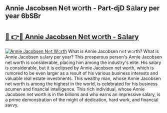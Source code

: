 ## Annie Jacobsen N𝚎t w𝚘rth - Part-djD S𝚊lary per year 6bSBr

# <h2><a href="http://gc1cols.nevu.top/?p=Annie+Jacobsen">🔗 👉🔴 Annie Jacobsen N𝚎t w𝚘rth - S𝚊lary</a></h2>

[![Annie Jacobsen N𝚎t W𝚘rth](https://i.imgur.com/Oavwk0R.jpeg)](http://gc1cols.nevu.top/?p=Annie+Jacobsen)
What is Annie Jacobsen n𝚎t w𝚘rth? What is Annie Jacobsen s𝚊lary per year?
This prosperous person's Annie Jacobsen net worth is considerable, placing him among the industry's elite. His salary is considerable, but it is eclipsed by Annie Jacobsen net worth, which is rumored to be even larger as a result of his various business interests and valuable real estate investments. This wealthy man, whose Annie Jacobsen net worth is among the highest in the world, is celebrated for his business acumen and financial intelligence. This rich individual, whose Annie Jacobsen net worth is in the billions and who earns an impressive salary, is a prime demonstration of the might of dedication, hard work, and financial savvy.
